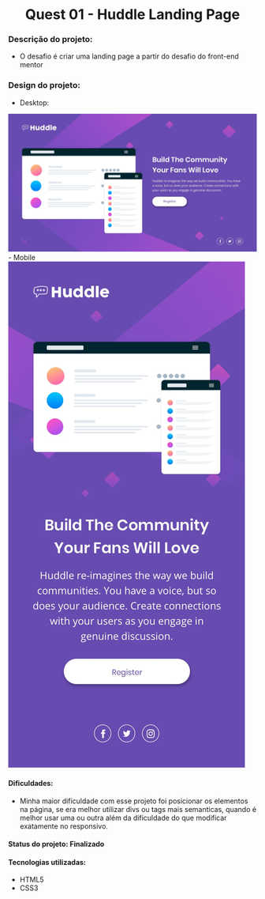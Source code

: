 <h1 align="center"> Quest 01 - Huddle Landing Page </h1>

### Descrição do projeto: 
- O desafio é criar uma landing page a partir do desafio do front-end mentor

### Design do projeto:
- Desktop:
<img src="./src/design/desktop-design.jpg" alt= "imagem do projeto no desktop" >
- Mobile
<img src="./src/design/mobile-design.jpg" alt= "imagem do projeto no mobile">

#### Dificuldades:
- Minha maior dificuldade com esse projeto foi posicionar os elementos na página, se era melhor utilizar divs ou tags mais semanticas, quando é melhor usar uma ou outra além da dificuldade do que modificar exatamente no responsivo.

#### Status do projeto: Finalizado

#### Tecnologias utilizadas:
- HTML5
- CSS3
